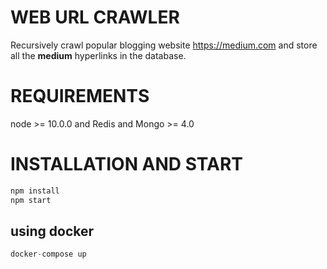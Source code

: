# WEB URL CRAWLER
Recursively crawl popular blogging website https://medium.com and store all the <b>medium</b> hyperlinks in the database.

# REQUIREMENTS
node >= 10.0.0 and Redis and Mongo >= 4.0

# INSTALLATION AND START
```js
npm install
npm start
```
## using docker
```js
docker-compose up
```